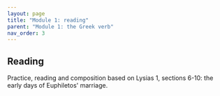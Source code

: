 ```yaml
---
layout: page
title: "Module 1: reading"
parent: "Module 1: the Greek verb"
nav_order: 3
---
```


## Reading


Practice, reading and composition based on Lysias 1, sections 6-10:  the early days of Euphiletos' marriage.


